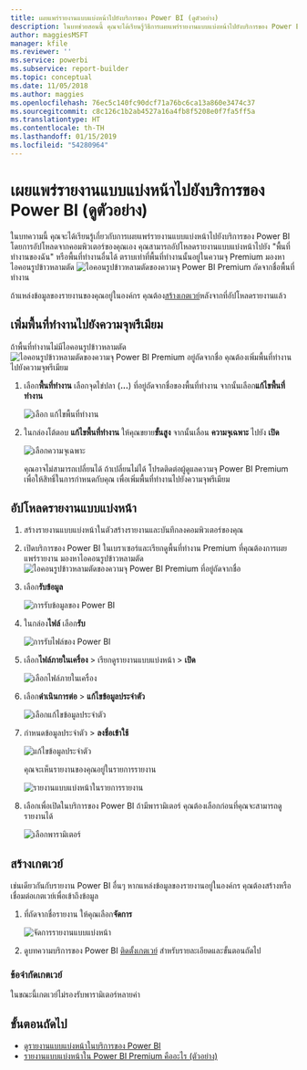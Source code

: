 ```yaml
---
title: เผยแพร่รายงานแบบแบ่งหน้าไปยังบริการของ Power BI (ดูตัวอย่าง)
description: ในบทช่วยสอนนี้ คุณจะได้เรียนรู้วิธีการเผยแพร่รายงานแบบแบ่งหน้าไปยังบริการของ Power BI โดยการอัปโหลดจากคอมพิวเตอร์ของคุณเอง
author: maggiesMSFT
manager: kfile
ms.reviewer: ''
ms.service: powerbi
ms.subservice: report-builder
ms.topic: conceptual
ms.date: 11/05/2018
ms.author: maggies
ms.openlocfilehash: 76ec5c140fc90dcf71a76bc6ca13a860e3474c37
ms.sourcegitcommit: c8c126c1b2ab4527a16a4fb8f5208e0f7fa5ff5a
ms.translationtype: HT
ms.contentlocale: th-TH
ms.lasthandoff: 01/15/2019
ms.locfileid: "54280964"
---
```

# <a name="publish-a-paginated-report-to-the-power-bi-service-preview"></a>เผยแพร่รายงานแบบแบ่งหน้าไปยังบริการของ Power BI (ดูตัวอย่าง)

ในบทความนี้ คุณจะได้เรียนรู้เกี่ยวกับการเผยแพร่รายงานแบบแบ่งหน้าไปยังบริการของ Power BI โดยการอัปโหลดจากคอมพิวเตอร์ของคุณเอง คุณสามารถอัปโหลดรายงานแบบแบ่งหน้าไปยัง "พื้นที่ทำงานของฉัน" หรือพื้นที่ทำงานอื่นได้ ตราบเท่าที่พื้นที่ทำงานนั้นอยู่ในความจุ Premium มองหาไอคอนรูปข้าวหลามตัด ![ไอคอนรูปข้าวหลามตัดของความจุ Power BI Premium](media/paginated-reports-save-to-power-bi-service/premium-diamond.png) ถัดจากชื่อพื้นที่ทำงาน 

ถ้าแหล่งข้อมูลของรายงานของคุณอยู่ในองค์กร คุณต้อง[สร้างเกตเวย์](#create-a-gateway-to-an-on-premises-data-source)หลังจากที่อัปโหลดรายงานแล้ว

## <a name="add-a-workspace-to-a-premium-capacity"></a>เพิ่มพื้นที่ทำงานไปยังความจุพรีเมียม

ถ้าพื้นที่ทำงานไม่มีไอคอนรูปข้าวหลามตัด ![ไอคอนรูปข้าวหลามตัดของความจุ Power BI Premium](media/paginated-reports-save-to-power-bi-service/premium-diamond.png) อยู่ถัดจากชื่อ คุณต้องเพิ่มพื้นที่ทำงานไปยังความจุพรีเมียม 

1. เลือก**พื้นที่ทำงาน** เลือกจุดไข่ปลา (**...**) ที่อยู่ถัดจากชื่อของพื้นที่ทำงาน จากนั้นเลือก**แก้ไขพื้นที่ทำงาน**

    ![เลือก แก้ไขพื้นที่ทำงาน](media/paginated-reports-save-to-power-bi-service/power-bi-paginated-edit-workspace.png)

1. ในกล่องโต้ตอบ **แก้ไขพื้นที่ทำงาน** ให้คุณขยาย**ขั้นสูง** จากนั้นเลื่อน **ความจุเฉพาะ** ไปยัง **เปิด**

    ![เลือกความจุเฉพาะ](media/paginated-reports-save-to-power-bi-service/power-bi-paginated-edit-workspace-dialog.png)

   คุณอาจไม่สามารถเปลี่ยนได้ ถ้าเปลี่ยนไม่ได้ โปรดติดต่อผู้ดูแลความจุ Power BI Premium เพื่อให้สิทธิ์ในการกำหนดกับคุณ เพื่อเพิ่มพื้นที่ทำงานไปยังความจุพรีเมียม


## <a name="upload-a-paginated-report"></a>อัปโหลดรายงานแบบแบ่งหน้า

1. สร้างรายงานแบบแบ่งหน้าในตัวสร้างรายงานและบันทึกลงคอมพิวเตอร์ของคุณ

1. เปิดบริการของ Power BI ในเบราเซอร์และเรียกดูพื้นที่ทำงาน Premium ที่คุณต้องการเผยแพร่รายงาน มองหาไอคอนรูปข้าวหลามตัด ![ไอคอนรูปข้าวหลามตัดของความจุ Power BI Premium](media/paginated-reports-save-to-power-bi-service/premium-diamond.png) ที่อยู่ถัดจากชื่อ 

1. เลือก**รับข้อมูล**

    ![การรับข้อมูลของ Power BI](media/paginated-reports-save-to-power-bi-service/power-bi-paginated-get-data.png)

1. ในกล่อง**ไฟล์** เลือก**รับ**

    ![การรับไฟล์ของ Power BI](media/paginated-reports-save-to-power-bi-service/power-bi-paginated-files-get.png)

1. เลือก**ไฟล์ภายในเครื่อง** > เรียกดูรายงานแบบแบ่งหน้า > **เปิด**

    ![เลือกไฟล์ภายในเครื่อง](media/paginated-reports-save-to-power-bi-service/power-bi-paginated-local-file.png)

1. เลือก**ดำเนินการต่อ** > **แก้ไขข้อมูลประจำตัว**

    ![เลือกแก้ไขข้อมูลประจำตัว](media/paginated-reports-save-to-power-bi-service/power-bi-paginated-select-edit-credentials.png)

1. กำหนดข้อมูลประจำตัว > **ลงชื่อเข้าใช้**

    ![แก้ไขข้อมูลประจำตัว](media/paginated-reports-save-to-power-bi-service/power-bi-paginated-credentials.png)

   คุณจะเห็นรายงานของคุณอยู่ในรายการรายงาน

    ![รายงานแบบแบ่งหน้าในรายการรายงาน](media/paginated-reports-save-to-power-bi-service/power-bi-paginated-wwi-report.png)

1. เลือกเพื่อเปิดในบริการของ Power BI ถ้ามีพารามิเตอร์ คุณต้องเลือกก่อนที่คุณจะสามารถดูรายงานได้
 
    ![เลือกพารามิเตอร์](media/paginated-reports-save-to-power-bi-service/power-bi-paginated-select-parameters.png)

## <a name="create-a-gateway"></a>สร้างเกตเวย์

เช่นเดียวกันกับรายงาน Power BI อื่นๆ หากแหล่งข้อมูลของรายงานอยู่ในองค์กร คุณต้องสร้างหรือเชื่อมต่อเกตเวย์เพื่อเข้าถึงข้อมูล

1. ที่ถัดจากชื่อรายงาน ให้คุณเลือก**จัดการ**

   ![จัดการรายงานแบบแบ่งหน้า](media/paginated-reports-save-to-power-bi-service/power-bi-paginated-manage.png)

1. ดูบทความบริการของ Power BI [ติดตั้งเกตเวย์](service-gateway-install.md) สำหรับรายละเอียดและขั้นตอนถัดไป

### <a name="gateway-limitations"></a>ข้อจำกัดเกตเวย์

ในขณะนี้เกตเวย์ไม่รองรับพารามิเตอร์หลายค่า


## <a name="next-steps"></a>ขั้นตอนถัดไป

- [ดูรายงานแบบแบ่งหน้าในบริการของ Power BI](paginated-reports-view-power-bi-service.md)
- [รายงานแบบแบ่งหน้าใน Power BI Premium คืออะไร (ตัวอย่าง)](paginated-reports-report-builder-power-bi.md)

